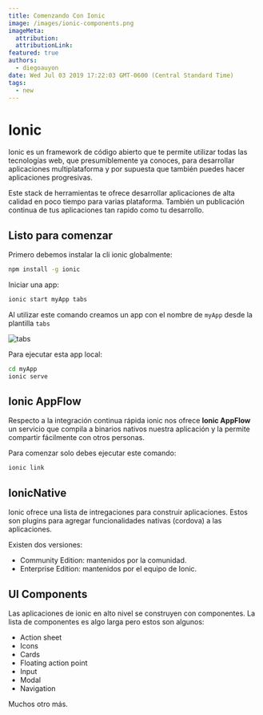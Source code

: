 ```yaml
---
title: Comenzando Con Ionic
image: /images/ionic-components.png
imageMeta:
  attribution:
  attributionLink:
featured: true
authors: 
  - diegoauyon
date: Wed Jul 03 2019 17:22:03 GMT-0600 (Central Standard Time)
tags:
  - new
---
```


# Ionic

Ionic es un framework de código abierto que te permite utilizar todas las tecnologías web, que presumiblemente ya conoces, para desarrollar aplicaciones multiplataforma y por supuesta que también puedes hacer aplicaciones progresivas.

Este stack de herramientas te ofrece desarrollar aplicaciones de alta calidad en poco tiempo para varias plataforma. También un publicación continua de tus aplicaciones tan rapido como tu desarrollo. 

## Listo para comenzar

Primero debemos instalar la cli ionic globalmente:
```bash
npm install -g ionic
```

Iniciar una app:
```bash
ionic start myApp tabs
```
Al utilizar este comando creamos un app con el nombre de `myApp` desde la plantilla `tabs`

![tabs](https://ionicframework.com/img/getting-started/starter-app-thumbnails-2.png)

Para ejecutar esta app local:
```bash
cd myApp
ionic serve
```

## Ionic AppFlow
Respecto a la integración continua rápida ionic nos ofrece **Ionic AppFlow** un servicio que compila a binarios nativos nuestra aplicación y la permite compartir fácilmente con otros personas.

Para comenzar solo debes ejecutar este comando:
```bash
ionic link
```

## IonicNative
Ionic ofrece una lista de intregaciones para construir aplicaciones.
Estos son plugins para agregar funcionalidades nativas (cordova) a las aplicaciones.

Existen dos versiones:
+ Community Edition: mantenidos por la comunidad.
+ Enterprise Edition: mantenidos por el equipo de Ionic.

## UI Components
Las aplicaciones de ionic en alto nivel se construyen con componentes. La lista de componentes es algo larga pero estos son algunos:
+ Action sheet
+ Icons
+ Cards
+ Floating action point
+ Input
+ Modal
+ Navigation

Muchos otro más.